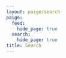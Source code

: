 ```yaml
---
layout: paige/search
paige:
  feed:
    hide_page: true
  search:
    hide_page: true
title: Search
---
```

